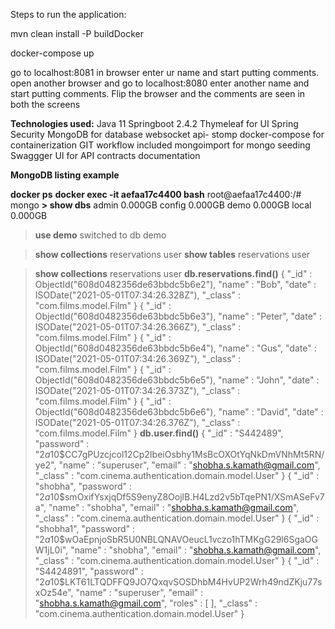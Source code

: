 Steps to run the application:

mvn clean install -P buildDocker

docker-compose up

go to localhost:8081 in browser
enter ur name and start putting comments.
open another browser and go to localhost:8080
enter another name and start putting comments.
Flip the browser and the comments are seen in both the screens


**Technologies used:**
Java 11
Springboot 2.4.2
Thymeleaf for UI
Spring Security
MongoDB for database
websocket api- stomp
docker-compose for containerization
GIT workflow included
mongoimport for mongo seeding
Swaggger UI for API contracts documentation



**MongoDB listing example**

**docker ps**
**docker exec -it aefaa17c4400 bash**
root@aefaa17c4400:/# mongo
**> show dbs**
admin   0.000GB
config  0.000GB
demo    0.000GB
local   0.000GB
> **use demo**
switched to db demo

> **show collections**
reservations
user
> **show tables**
reservations
user

> **show collections**
reservations
user
> **db.reservations.find()**
{ "_id" : ObjectId("608d0482356de63bbdc5b6e2"), "name" : "Bob", "date" : ISODate("2021-05-01T07:34:26.328Z"), "_class" : "com.films.model.Film" }
{ "_id" : ObjectId("608d0482356de63bbdc5b6e3"), "name" : "Peter", "date" : ISODate("2021-05-01T07:34:26.366Z"), "_class" : "com.films.model.Film" }
{ "_id" : ObjectId("608d0482356de63bbdc5b6e4"), "name" : "Gus", "date" : ISODate("2021-05-01T07:34:26.369Z"), "_class" : "com.films.model.Film" }
{ "_id" : ObjectId("608d0482356de63bbdc5b6e5"), "name" : "John", "date" : ISODate("2021-05-01T07:34:26.373Z"), "_class" : "com.films.model.Film" }
{ "_id" : ObjectId("608d0482356de63bbdc5b6e6"), "name" : "David", "date" : ISODate("2021-05-01T07:34:26.376Z"), "_class" : "com.films.model.Film" }
> **db.user.find()**
{ "_id" : "S442489", "password" : "$2a$10$CC7gPUzcjcol12Cp2IbeiOsbhy1MsBcOXOtYqNkDmVNhMt5RN/ye2", "name" : "superuser", "email" : "shobha.s.kamath@gmail.com", "_class" : "com.cinema.authentication.domain.model.User" }
{ "_id" : "shobha", "password" : "$2a$10$smOxifYsxjqDf5S9enyZ8OojlB.H4Lzd2v5bTqePN1/XSmASeFv7a", "name" : "shobha", "email" : "shobha.s.kamath@gmail.com", "_class" : "com.cinema.authentication.domain.model.User" }
{ "_id" : "shobha1", "password" : "$2a$10$wOaEpnjoSbR5U0NBLQNAVOeucL1vczo1hTMKgG29l6SgaOGW1jL0i", "name" : "shobha", "email" : "shobha.s.kamath@gmail.com", "_class" : "com.cinema.authentication.domain.model.User" }
{ "_id" : "S4424891", "password" : "$2a$10$LKT61LTQDFFQ9JO7QxqvSOSDhbM4HvUP2Wrh49ndZKju77sxOz54e", "name" : "superuser", "email" : "shobha.s.kamath@gmail.com", "roles" : [ ], "_class" : "com.cinema.authentication.domain.model.User" }
>

